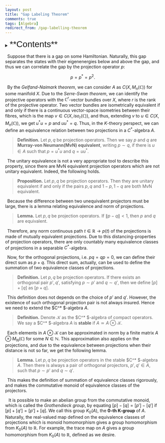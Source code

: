 ```yaml
---
layout: post
title: "Gap Labeling Theorem"
comments: true
tags: [Algebra]
redirect_from: /gap-labelling-theorem
---
```

<details><summary>
<span style="font-size:2em;font-family: Helvetica;">**Contents**</span>
</summary>
* Contents
{:toc}
</details>

&ensp;Suppose that there is a gap on some Hamiltonian. Naturally, this gap separates the states with their eigenenergies below and above the gap, and thus we can correlate the gap by the projection operator $p$:

$$
p=p^*=p^2.
$$


&ensp;By the _Gelfand-Naimark theorem_, we can consider $A$ as $C(X,M_n(\mathbb{C}))$ for some manifold $X$. Due to the _Serre-Swan theorem_, we can identify the projective operators with the $\mathbb{C}^r$-vector bundles over $X$, where $r$ is the rank of the projective operator. Two vector bundles are isometrically equivalent if and only if there is a continuous vector-space isometries between their fibres, which is the map $v\in C(X,iso_r(\mathbb{C}))$, and thus, extending $v$ to $u\in C(X,M_n(\mathbb{C}))$, we get $u^* u=p$ and $uu^* =q$. Thus, in the $K$-theory perspect, we can define an equivalence relation between two projections in a $C^*$-algebra $A$.

> **Definition.** Let $p,q$ be projection operators. Then we say $p$ and $q$ are **Murray-von Neumann(MvN) equivalent**, writing $p\sim q$, if there is $u\in A$ such that $p=u^* u$ and $q=uu^*$.

&ensp;The unitary equivalence is not a very appropriate tool to describe this property, since there are MvN equivalent projection operators which are not unitary equivalent. Indeed, the following holds.

> **Proposition.** Let $p,q$ be projection operators. Then they are unitary equivalent if and only if the pairs $p,q$ and $1-p, 1-q$ are both MvN equivalent. 

&ensp;Because the difference between two unequivalent projectors must be large, there is a lemma relating equivalence and norm of projections.

> **Lemma.** Let $p,q$ be projection operators. If $\lVert p-q\rVert<1$, then $p$ and $q$ are equivalent.

&ensp;Therefore, any norm continuous path $t\in \mathbb{R}\rightarrow p(t)$ of the projections is made of mutually equivalent projections. Due to this distancing-properties of projection operators, there are only countably many equivalence classes of projections in a separable $C^*$-algebra.

&ensp;Now, for the orthogonal projections, i.e. $pq=qp=0$, we can define their direct sum as $p+q$. This direct sum, actually, can be used to define the summation of two equivalence classes of projections.

> **Definition.** Let $p,q$ be projection operators. If there exists an orthogonal pair $p',q'$, satisfying $p\sim p'$ and $q\sim q'$, then we define $[p]+[q]$ as $[p+q]$.

&ensp;This definition does not depends on the choice of $p'$ and $q'$. However, the existence of such orthogonal projection pair is not always insured. Hence we need to extend the $C^* $-algebra $A$.

> **Definition.** Denote $\mathcal{K}$ as the $C^* $-algebra of compact operators. We say a $C^* $-algebra $A$ is **stable** if $A\simeq A\otimes \mathcal{K}$.

&ensp;Each elements in $A\otimes \mathcal{K}$ can be approximated in norm by a finite matrix $A\otimes M_N(\mathbb{C})$ for some $N\in \mathbb{N}$. This approximation also applies on the projections, and due to the equivalence between projections when their distance is not so far, we get the following lemma.

> **Lemma.** Let $p,q$ be projection operators in the stable $C^* $-algebra $A$. Then there is always a pair of orthogonal projectors, $p',q'\in A$, such that $p\sim p'$ and $q\sim q'$.

&ensp;This makes the definition of summation of equivalence classes rigorously, and makes the commutative monoid of equivalence classes of the projectors.

&ensp; It is possible to make an abelian group from the commutative monoid, which is called the _Grothendieck group_, by equating $[p]-[q]=[p']-[q']$ if $[p]+[q']=[p']+[q]$. We call this group $K_0(A)$, the **$0$-th K-group** of $A$. Naturally, the real-valued map defined on the equivalence classes of projections which is monoid homomorphism gives a group homomorphism from $K_0(A)$ to $\mathbb{R}$. For example, the trace map on $A$ gives a group homomorphism from $K_0(A)$ to $\mathbb{R}$, defined as we desire.